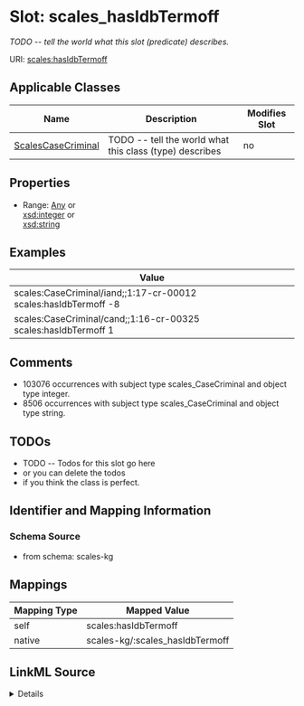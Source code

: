 

# Slot: scales_hasIdbTermoff


_TODO -- tell the world what this slot (predicate) describes._





URI: [scales:hasIdbTermoff](http://schemas.scales-okn.org/rdf/scales#hasIdbTermoff)



<!-- no inheritance hierarchy -->





## Applicable Classes

| Name | Description | Modifies Slot |
| --- | --- | --- |
| [ScalesCaseCriminal](../classes/ScalesCaseCriminal.md) | TODO -- tell the world what this class (type) describes |  no  |







## Properties

* Range: [Any](../classes/Any.md)&nbsp;or&nbsp;<br />[xsd:integer](http://www.w3.org/2001/XMLSchema#integer)&nbsp;or&nbsp;<br />[xsd:string](http://www.w3.org/2001/XMLSchema#string)






## Examples

| Value |
| --- |
| scales:CaseCriminal/iand;;1:17-cr-00012 scales:hasIdbTermoff -8 |
| scales:CaseCriminal/cand;;1:16-cr-00325 scales:hasIdbTermoff 1 |

## Comments

* 103076 occurrences with subject type scales_CaseCriminal and object type integer.
* 8506 occurrences with subject type scales_CaseCriminal and object type string.

## TODOs

* TODO -- Todos for this slot go here
* or you can delete the todos
* if you think the class is perfect.

## Identifier and Mapping Information







### Schema Source


* from schema: scales-kg




## Mappings

| Mapping Type | Mapped Value |
| ---  | ---  |
| self | scales:hasIdbTermoff |
| native | scales-kg/:scales_hasIdbTermoff |




## LinkML Source

<details>
```yaml
name: scales_hasIdbTermoff
description: TODO -- tell the world what this slot (predicate) describes.
todos:
- TODO -- Todos for this slot go here
- or you can delete the todos
- if you think the class is perfect.
comments:
- 103076 occurrences with subject type scales_CaseCriminal and object type integer.
- 8506 occurrences with subject type scales_CaseCriminal and object type string.
examples:
- value: scales:CaseCriminal/iand;;1:17-cr-00012 scales:hasIdbTermoff -8
- value: scales:CaseCriminal/cand;;1:16-cr-00325 scales:hasIdbTermoff 1
from_schema: scales-kg
rank: 1000
slot_uri: scales:hasIdbTermoff
alias: scales_hasIdbTermoff
domain_of:
- scales_CaseCriminal
range: Any
any_of:
- range: integer
- range: string

```
</details>